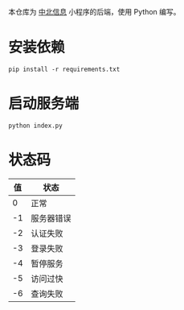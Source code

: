 本仓库为 [中北信息](https://github.com/Dreace/NUC-Information) 小程序的后端，使用 Python 编写。
# 安装依赖
```
pip install -r requirements.txt
```
# 启动服务端
```
python index.py
```
# 状态码
| 值 | 状态 |
|----|-----|
|0|正常|
|-1|服务器错误|
|-2|认证失败|
|-3|登录失败|
|-4|暂停服务|
|-5|访问过快|
|-6|查询失败|